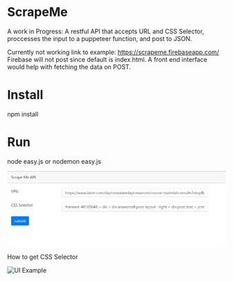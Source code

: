 # ScrapeMe
A work in Progress: 
A restful API that accepts URL and CSS Selector, proccesses the input to a puppeteer function, and post to JSON.

Currently not working link to example: https://scrapeme.firebaseapp.com/
Firebase will not post since default is index.html.
A front end interface would help with fetching the data on POST.

# Install
npm install
 
 # Run
 node easy.js or nodemon easy.js


![UI Example](https://raw.githubusercontent.com/andrewpolemeni/ScrapeMe/master/DemoExample/UI%20Example.JPG)

How to get CSS Selector

![UI Example](https://github.com/andrewpolemeni/ScrapeMe/blob/master/DemoExample/selector.gif?raw=true)
